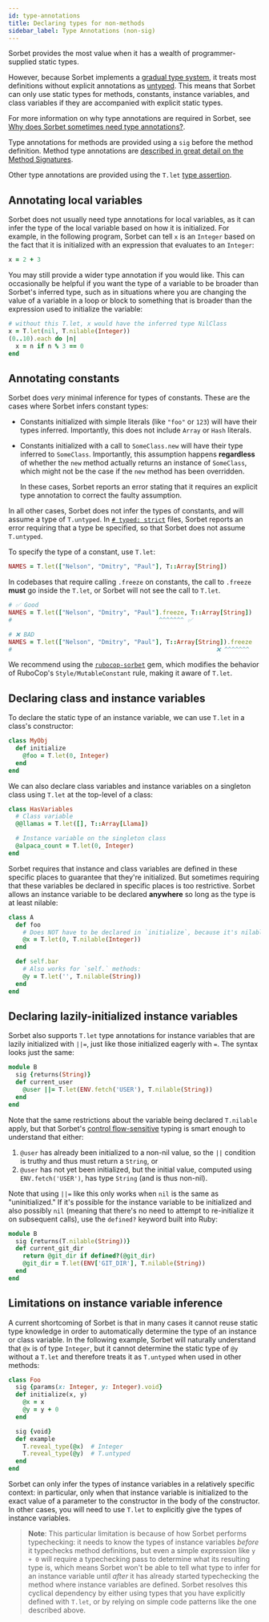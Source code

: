 ```yaml
---
id: type-annotations
title: Declaring types for non-methods
sidebar_label: Type Annotations (non-sig)
---
```


Sorbet provides the most value when it has a wealth of programmer-supplied
static types.

However, because Sorbet implements a [gradual type system](gradual.md), it
treats most definitions without explicit annotations as [untyped](untyped.md).
This means that Sorbet can only use static types for methods, constants,
instance variables, and class variables if they are accompanied with explicit
static types.

For more information on why type annotations are required in Sorbet, see
[Why does Sorbet sometimes need type annotations?](why-type-annotations.md).

Type annotations for methods are provided using a `sig` before the method
definition. Method type annotations are
[described in great detail on the Method Signatures](sigs.md).

Other type annotations are provided using the `T.let`
[type assertion](type-assertions.md).

## Annotating local variables

Sorbet does not usually need type annotations for local variables, as it can
infer the type of the local variable based on how it is initialized. For
example, in the following program, Sorbet can tell `x` is an `Integer` based on
the fact that it is initialized with an expression that evaluates to an
`Integer`:

```ruby
x = 2 + 3
```

You may still provide a wider type annotation if you would like. This can
occasionally be helpful if you want the type of a variable to be broader than
Sorbet's inferred type, such as in situations where you are changing the value
of a variable in a loop or block to something that is broader than the
expression used to initialize the variable:

```ruby
# without this T.let, x would have the inferred type NilClass
x = T.let(nil, T.nilable(Integer))
(0..10).each do |n|
  x = n if n % 3 == 0
end
```

## Annotating constants

Sorbet does _very_ minimal inference for types of constants. These are the cases
where Sorbet infers constant types:

- Constants initialized with simple literals (like `"foo"` or `123`) will have
  their types inferred. Importantly, this does not include `Array` or `Hash`
  literals.

- Constants initialized with a call to `SomeClass.new` will have their type
  inferred to `SomeClass`. Importantly, this assumption happens **regardless**
  of whether the `new` method actually returns an instance of `SomeClass`, which
  might not be the case if the `new` method has been overridden.

  In these cases, Sorbet reports an error stating that it requires an explicit
  type annotation to correct the faulty assumption.

In all other cases, Sorbet does not infer the types of constants, and will
assume a type of `T.untyped`. In [`# typed: strict`](static.md) files, Sorbet
reports an error requiring that a type be specified, so that Sorbet does not
assume `T.untyped`.

To specify the type of a constant, use `T.let`:

```ruby
NAMES = T.let(["Nelson", "Dmitry", "Paul"], T::Array[String])
```

In codebases that require calling `.freeze` on constants, the call to `.freeze`
**must** go inside the `T.let`, or Sorbet will not see the call to `T.let`.

```ruby
# ✅ Good
NAMES = T.let(["Nelson", "Dmitry", "Paul"].freeze, T::Array[String])
#                                         ^^^^^^^ ✅

# ❌ BAD
NAMES = T.let(["Nelson", "Dmitry", "Paul"], T::Array[String]).freeze
#                                                         ❌ ^^^^^^^
```

We recommend using the [`rubocop-sorbet`] gem, which modifies the behavior of
RuboCop's `Style/MutableConstant` rule, making it aware of `T.let`.

[`rubocop-sorbet`]: https://github.com/Shopify/rubocop-sorbet

## Declaring class and instance variables

To declare the static type of an instance variable, we can use `T.let` in a
class's constructor:

```ruby
class MyObj
  def initialize
    @foo = T.let(0, Integer)
  end
end
```

We can also declare class variables and instance variables on a singleton class
using `T.let` at the top-level of a class:

```ruby
class HasVariables
  # Class variable
  @@llamas = T.let([], T::Array[Llama])

  # Instance variable on the singleton class
  @alpaca_count = T.let(0, Integer)
end
```

Sorbet requires that instance and class variables are defined in these specific
places to guarantee that they're initialized. But sometimes requiring that these
variables be declared in specific places is too restrictive. Sorbet allows an
instance variable to be declared **anywhere** so long as the type is at least
nilable:

```ruby
class A
  def foo
    # Does NOT have to be declared in `initialize`, because it's nilable:
    @x = T.let(0, T.nilable(Integer))
  end

  def self.bar
    # Also works for `self.` methods:
    @y = T.let('', T.nilable(String))
  end
end
```

## Declaring lazily-initialized instance variables

Sorbet also supports `T.let` type annotations for instance variables that are
lazily initialized with `||=`, just like those initialized eagerly with `=`. The
syntax looks just the same:

```ruby
module B
  sig {returns(String)}
  def current_user
    @user ||= T.let(ENV.fetch('USER'), T.nilable(String))
  end
end
```

Note that the same restrictions about the variable being declared `T.nilable`
apply, but that Sorbet's [control flow-sensitive](flow-sensitive.md) typing is
smart enough to understand that either:

1.  `@user` has already been initialized to a non-nil value, so the `||`
    condition is truthy and thus must return a `String`, or
2.  `@user` has not yet been initialized, but the initial value, computed using
    `ENV.fetch('USER')`, has type `String` (and is thus non-nil).

Note that using `||=` like this only works when `nil` is the same as
"uninitialized." If it's possible for the instance variable to be initialized
and also possibly `nil` (meaning that there's no need to attempt to
re-initialize it on subsequent calls), use the `defined?` keyword built into
Ruby:

```ruby
module B
  sig {returns(T.nilable(String))}
  def current_git_dir
    return @git_dir if defined?(@git_dir)
    @git_dir = T.let(ENV['GIT_DIR'], T.nilable(String))
  end
end
```

## Limitations on instance variable inference

A current shortcoming of Sorbet is that in many cases it cannot reuse static
type knowledge in order to automatically determine the type of an instance or
class variable. In the following example, Sorbet will naturally understand that
`@x` is of type `Integer`, but it cannot determine the static type of `@y`
without a `T.let` and therefore treats it as `T.untyped` when used in other
methods:

```ruby
class Foo
  sig {params(x: Integer, y: Integer).void}
  def initialize(x, y)
    @x = x
    @y = y + 0
  end

  sig {void}
  def example
    T.reveal_type(@x)  # Integer
    T.reveal_type(@y)  # T.untyped
  end
end
```

Sorbet can only infer the types of instance variables in a relatively specific
context: in particular, only when that instance variable is initialized to the
exact value of a parameter to the constructor in the body of the constructor. In
other cases, you will need to use `T.let` to explicitly give the types of
instance variables.

> **Note**: This particular limitation is because of how Sorbet performs
> typechecking: it needs to know the types of instance variables _before_ it
> typechecks method definitions, but even a simple expression like `y + 0` will
> require a typechecking pass to determine what its resulting type is, which
> means Sorbet won't be able to tell what type to infer for an instance variable
> until _after_ it has already started typechecking the method where instance
> variables are defined. Sorbet resolves this cyclical dependency by either
> using types that you have explicitly defined with `T.let`, or by relying on
> simple code patterns like the one described above.
